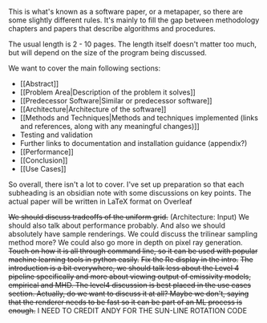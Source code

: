 This is what's known as a software paper, or a metapaper, so there are some slightly different rules. It's mainly to fill the gap between methodology chapters and papers that describe algorithms and procedures.

The usual length is 2 - 10 pages. The length itself doesn't matter too much, but will depend on the size of the program being discussed.

We want to cover the main following sections:
- [[Abstract]]
- [[Problem Area|Description of the problem it solves]]
- [[Predecessor Software|Similar or predecessor software]]
- [[Architecture|Architecture of the software]]
- [[Methods and Techniques|Methods and techniques implemented (links and references, along with any meaningful changes)]]
- Testing and validation
- Further links to documentation and installation guidance (appendix?)
- [[Performance]]
- [[Conclusion]]
- [[Use Cases]]

So overall, there isn't a lot to cover. I've set up preparation so that each subheading is an obsidian note with some discussions on key points. The actual paper will be written in LaTeX format on Overleaf

~~We should discuss tradeoffs of the uniform grid.~~ (Architecture: Input)
We should also talk about performance probably.
And also we should absolutely have sample renderings.
We could discuss the trilinear sampling method more?
We could also go more in depth on pixel ray generation.
~~Touch on how it is all through command line, so it can be used with popular machine learning tools in python easily.~~
~~Fix the Re display in the intro.~~
~~The introduction is a bit everywhere, we should talk less about the Level 4 pipeline specifically and more about viewing output of emissivity models, empirical and MHD. The level4 discussion is best placed in the use cases section. Actually, do we want to discuss it at all? Maybe we don't, saying that the renderer needs to be fast so it can be part of an ML process is enough.~~
I NEED TO CREDIT ANDY FOR THE SUN-LINE ROTATION CODE